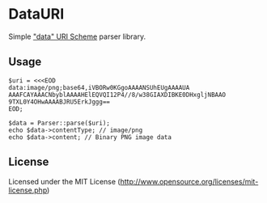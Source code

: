 DataURI
===

Simple ["data" URI Scheme](http://tools.ietf.org/html/rfc2397) parser library.

Usage
---

	$uri = <<<EOD
	data:image/png;base64,iVBORw0KGgoAAAANSUhEUgAAAAUA
	AAAFCAYAAACNbyblAAAAHElEQVQI12P4//8/w38GIAXDIBKE0DHxgljNBAAO
	9TXL0Y4OHwAAAABJRU5ErkJggg==
	EOD;

	$data = Parser::parse($uri);
	echo $data->contentType; // image/png
	echo $data->content; // Binary PNG image data

License
---

Licensed under the MIT License (http://www.opensource.org/licenses/mit-license.php)
